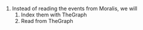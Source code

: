 1. Instead of reading the events from Moralis, we will
   1. Index them with TheGraph
   2. Read from TheGraph
